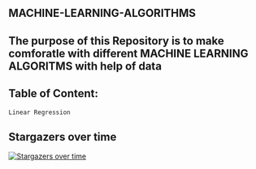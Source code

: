 ## MACHINE-LEARNING-ALGORITHMS

## The purpose of this Repository is to make comforatle with different MACHINE LEARNING ALGORITMS with help of data

## Table of Content:
```
Linear Regression
```
## Stargazers over time

[![Stargazers over time](https://starchart.cc/mayank0rastogi/MACHINE-LEARNING-ALGORITHMS.svg)](https://starchart.cc/mayank0rastogi/MACHINE-LEARNING-ALGORITHMS)
